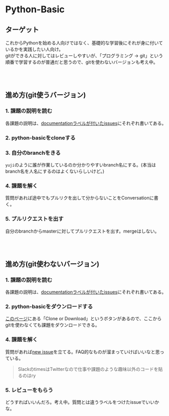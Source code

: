 # Python-Basic

## ターゲット
これからPythonを始める人向けではなく、基礎的な学習後にそれが身に付いているかを実践したい人向け。  
gitができる人に対してはレビューしやすいが、「プログラミング → git」という順番で学習するのが普通だと思うので、gitを使わないバージョンも考え中。

<br><br>

## 進め方(git使うバージョン)

### 1. 課題の説明を読む
各課題の説明は、[documentationラベルが付いたissues][1]にそれぞれ書いてある。
### 2. python-basicをcloneする
### 3. 自分のbranchをきる
`yuji`のように誰が作業しているのか分かりやすいbranch名にする。(本当はbranch名を人名にするのはよくないらしいけど。)
### 4. 課題を解く
質問があれば途中でもプルリクを出して分からないことをConversationに書く。
### 5. プルリクエストを出す
自分のbranchからmasterに対してプルリクエストを出す。mergeはしない。

[1]:https://github.com/shinonome-inc/python-basic/issues?q=is%3Aopen+is%3Aissue+label%3Adocumentation

<br><br>

## 進め方(git使わないバージョン)

### 1. 課題の説明を読む
各課題の説明は、[documentationラベルが付いたissues][1]にそれぞれ書いてある。
### 2. python-basicをダウンロードする
[このページ][2]にある「Clone or Download」というボタンがあるので、ここからgitを使わなくても課題をダウンロードできる。
### 4. 課題を解く
質問があれば[new issue][3]を立てる。FAQ的なものが溜まっていけばいいなと思っている。
> SlackのtimesはTwitterなので仕事や課題のような趣味以外のコードを貼るのはry
### 5. レビューをもらう
どうすればいいんだろ。考え中。質問とは違うラベルをつけたissueでいいかな。

[2]:https://github.com/shinonome-inc/python-basic
[3]:https://github.com/shinonome-inc/python-basic/issues/new

